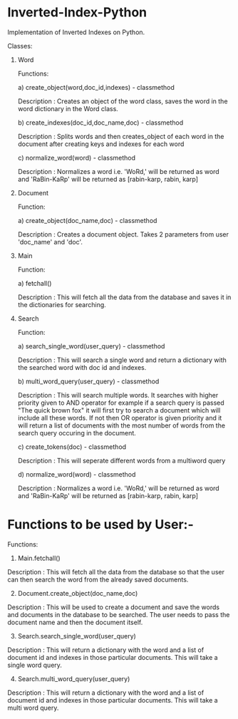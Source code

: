 # Inverted-Index-Python
Implementation of Inverted Indexes on Python.

Classes:

1) Word
    
    
    Functions:
      
      
      a) create_object(word,doc_id,indexes) - classmethod
      
      
      Description : Creates an object of the word class, saves the word in the word dictionary in the Word class.
      
      
      b) create_indexes(doc_id,doc_name,doc) - classmethod
      
      
      Description : Splits words and then creates_object of each word in the document after creating keys and indexes for each word
      
      
      c) normalize_word(word) - classmethod
      
      
      Description : Normalizes a word i.e. 'WoRd,' will be returned as word and 'RaBin-KaRp' will be returned as                                               [rabin-karp, rabin, karp]


2) Document
    
    
    Function:
      
      
      a) create_object(doc_name,doc) - classmethod
      
      
      Description : Creates a document object. Takes 2 parameters from user 'doc_name' and 'doc'.


3) Main


    Function:


      a) fetchall()


      Description : This will fetch all the data from the database and saves it in the dictionaries for searching.


4) Search


    Function:


    a)  search_single_word(user_query) - classmethod


    Description : This will search a single word and return a dictionary with the searched word with doc id and indexes.


    b)  multi_word_query(user_query) - classmethod


    Description : This will search multiple words. It searches with higher priority given to AND operator for example if a search                           query is passed "The quick brown fox" it will first try to search a document which will include all these words.                           If not then OR operator is given priority and it will return a list of documents with the most number of words                             from the search query occuring in the document. 


    c)  create_tokens(doc) - classmethod


    Description : This will seperate different words from a multiword query


    d)  normalize_word(word) - classmethod


    Description : Normalizes a word i.e. 'WoRd,' will be returned as word and 'RaBin-KaRp' will be returned as                                               [rabin-karp, rabin, karp]
         
# Functions to be used by User:-


Functions:


1) Main.fetchall()


Description : This will fetch all the data from the database so that the user can then search the word from the already saved                         documents.


2) Document.create_object(doc_name,doc)


Description : This will be used to create a document and save the words and documents in the database to be searched. The user                         needs to pass the document name and then the document itself.


3) Search.search_single_word(user_query)


Description : This will return a dictionary with the word and a list of document id and indexes in those particular documents.                         This will take a single word query.


4) Search.multi_word_query(user_query)


Description : This will return a dictionary with the word and a list of document id and indexes in those particular documents.
                    This will take a multi word query.

